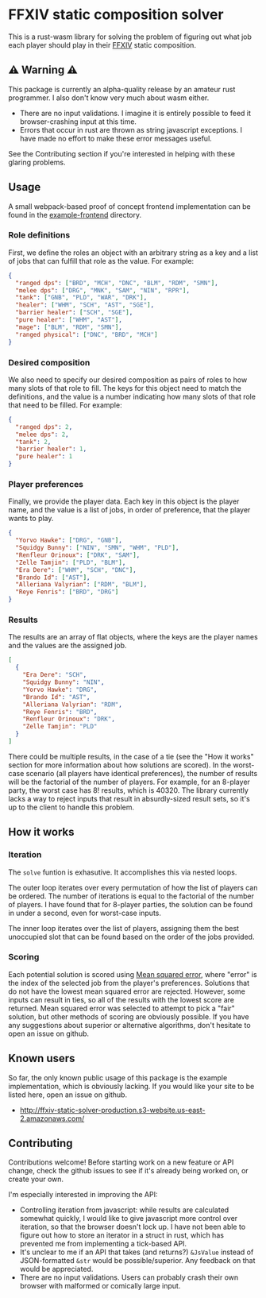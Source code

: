 # FFXIV static composition solver

This is a rust-wasm library for solving the problem of figuring out what job each player should play in their [FFXIV](https://www.finalfantasyxiv.com/) static composition.

## ⚠️ Warning ⚠️

This package is currently an alpha-quality release by an amateur rust programmer. I also don't know very much about wasm either.

* There are no input validations. I imagine it is entirely possible to feed it browser-crashing input at this time.
* Errors that occur in rust are thrown as string javascript exceptions. I have made no effort to make these error messages useful.

See the Contributing section if you're interested in helping with these glaring problems.

## Usage



A small webpack-based proof of concept frontend implementation can be found in the [example-frontend](example-frontend) directory.

### Role definitions

First, we define the roles an object with an arbitrary string as a key and a list of jobs that can fulfill that role as the value. For example:

```json
{
  "ranged dps": ["BRD", "MCH", "DNC", "BLM", "RDM", "SMN"],
  "melee dps": ["DRG", "MNK", "SAM", "NIN", "RPR"],
  "tank": ["GNB", "PLD", "WAR", "DRK"],
  "healer": ["WHM", "SCH", "AST", "SGE"],
  "barrier healer": ["SCH", "SGE"],
  "pure healer": ["WHM", "AST"],
  "mage": ["BLM", "RDM", "SMN"],
  "ranged physical": ["DNC", "BRD", "MCH"]
}
```

### Desired composition

We also need to specify our desired composition as pairs of roles to how many slots of that role to fill. The keys for this object need to match the definitions, and the value is a number indicating how many slots of that role that need to be filled. For example:

```json
{
  "ranged dps": 2,
  "melee dps": 2,
  "tank": 2,
  "barrier healer": 1,
  "pure healer": 1
}
```

### Player preferences

Finally, we provide the player data. Each key in this object is the player name, and the value is a list of jobs, in order of preference, that the player wants to play.

```json
{
  "Yorvo Hawke": ["DRG", "GNB"],
  "Squidgy Bunny": ["NIN", "SMN", "WHM", "PLD"],
  "Renfleur Orinoux": ["DRK", "SAM"],
  "Zelle Tamjin": ["PLD", "BLM"],
  "Era Dere": ["WHM", "SCH", "DNC"],
  "Brando Id": ["AST"],
  "Alleriana Valyrian": ["RDM", "BLM"],
  "Reye Fenris": ["BRD", "DRG"]
}
```

### Results

The results are an array of flat objects, where the keys are the player names and the values are the assigned job. 

```json
[
  {
    "Era Dere": "SCH",
    "Squidgy Bunny": "NIN",
    "Yorvo Hawke": "DRG",
    "Brando Id": "AST",
    "Alleriana Valyrian": "RDM",
    "Reye Fenris": "BRD",
    "Renfleur Orinoux": "DRK",
    "Zelle Tamjin": "PLD"
  }
]
```

There could be multiple results, in the case of a tie (see the "How it works" section for more information about how solutions are scored). In the worst-case scenario (all players have identical preferences), the number of results will be the factorial of the number of players. For example, for an 8-player party, the worst case has 8! results, which is 40320. The library currently lacks a way to reject inputs that result in absurdly-sized result sets, so it's up to the client to handle this problem.

## How it works

### Iteration

The `solve` funtion is exhasutive. It accomplishes this via nested loops.

The outer loop iterates over every permutation of how the list of players can be ordered. The number of iterations is equal to the factorial of the number of players. I have found that for 8-player parties, the solution can be found in under a second, even for worst-case inputs.

The inner loop iterates over the list of players, assigning them the best unoccupied slot that can be found based on the order of the jobs provided.

### Scoring

Each potential solution is scored using [Mean squared error](https://en.wikipedia.org/wiki/Mean_squared_error), where "error" is the index of the selected job from the player's preferences. Solutions that do not have the lowest mean squared error are rejected. However, some inputs can result in ties, so all of the results with the lowest score are returned. Mean squared error was selected to attempt to pick a "fair" solution, but other methods of scoring are obviously possible. If you have any suggestions about superior or alternative algorithms, don't hesitate to open an issue on github.

## Known users

So far, the only known public usage of this package is the example implementation, which is obviously lacking. If you would like your site to be listed here, open an issue on github.

* http://ffxiv-static-solver-production.s3-website.us-east-2.amazonaws.com/

## Contributing

Contributions welcome! Before starting work on a new feature or API change, check the github issues to see if it's already being worked on, or create your own.

I'm especially interested in improving the API:

* Controlling iteration from javascript: while results are calculated somewhat quickly, I would like to give javascript more control over iteration, so that the browser doesn't lock up. I have not been able to figure out how to store an iterator in a struct in rust, which has prevented me from implementing a tick-based API.
* It's unclear to me if an API that takes (and returns?) `&JsValue` instead of JSON-formatted `&str` would be possible/superior. Any feedback on that would be appreciated.
* There are no input validations. Users can probably crash their own browser with malformed or comically large input.
